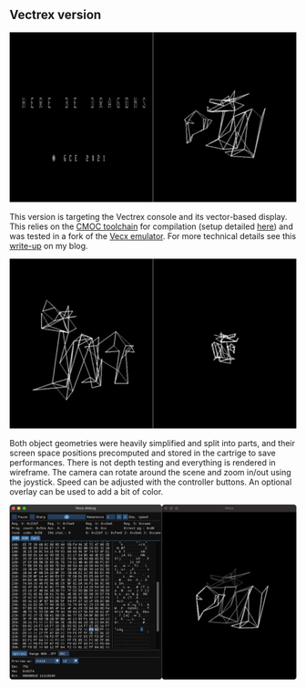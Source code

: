 ## Vectrex version

![](images/vectrex-1.png)

This version is targeting the Vectrex console and its vector-based display. This relies on the [CMOC toolchain](http://perso.b2b2c.ca/~sarrazip/dev/cmoc.html) for compilation (setup detailed [here](https://vandenbran.de/post/2016-02-01-a-modern-toolchain-for-vectrex-development/)) and was tested in a fork of the [Vecx emulator](http://www.valavan.net/vectrex.html). For more technical details see this [write-up](http://blog.simonrodriguez.fr/articles/15-05-2021__3d_rendering_on_the_vectrex.html) on my blog.

![](images/vectrex-2.png)

Both object geometries were heavily simplified and split into parts, and their screen space positions precomputed and stored in the cartrige to save performances. There is not depth testing and everything is rendered in wireframe. The camera can rotate around the scene and zoom in/out using the joystick. Speed can be adjusted with the controller buttons. An optional overlay can be used to add a bit of color.

![](images/vectrex-3.png)



